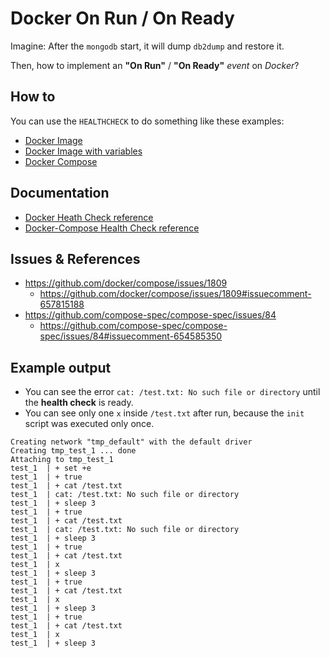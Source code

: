# Docker On Run / On Ready

Imagine: After the `mongodb` start, it will dump `db2dump` and restore it.

Then, how to implement an **"On Run"** / **"On Ready"** _event_ on _Docker_?

## How to

You can use the `HEALTHCHECK` to do something like these examples:

- [Docker Image](docker/README.md)
- [Docker Image with variables](docker-variables/README.md)
- [Docker Compose](docker-compose-only/README.md)

## Documentation

- [Docker Heath Check reference](https://docs.docker.com/engine/reference/builder/#healthcheck)
- [Docker-Compose Health Check reference](https://docs.docker.com/compose/compose-file/#healthcheck)

## Issues & References

- https://github.com/docker/compose/issues/1809
  - https://github.com/docker/compose/issues/1809#issuecomment-657815188
- https://github.com/compose-spec/compose-spec/issues/84
  - https://github.com/compose-spec/compose-spec/issues/84#issuecomment-654585350

## Example output

- You can see the error `cat: /test.txt: No such file or directory` until the **health check** is ready.
- You can see only one `x` inside `/test.txt` after run, because the `init` script was
  executed only once.

```text
Creating network "tmp_default" with the default driver
Creating tmp_test_1 ... done
Attaching to tmp_test_1
test_1  | + set +e
test_1  | + true
test_1  | + cat /test.txt
test_1  | cat: /test.txt: No such file or directory
test_1  | + sleep 3
test_1  | + true
test_1  | + cat /test.txt
test_1  | cat: /test.txt: No such file or directory
test_1  | + sleep 3
test_1  | + true
test_1  | + cat /test.txt
test_1  | x
test_1  | + sleep 3
test_1  | + true
test_1  | + cat /test.txt
test_1  | x
test_1  | + sleep 3
test_1  | + true
test_1  | + cat /test.txt
test_1  | x
test_1  | + sleep 3
```
